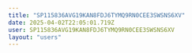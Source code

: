 ```yaml
---
title: "SP115836AVG19KAN8FDJ6TYMQ9RN0CEE3SWSNS6XV"
date: 2025-04-02T22:05:01.719Z
user: SP115836AVG19KAN8FDJ6TYMQ9RN0CEE3SWSNS6XV
layout: "users"
---
```

    